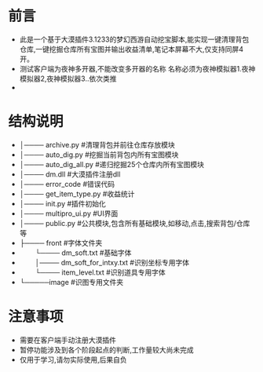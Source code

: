 # 前言
 - 此是一个基于大漠插件3.1233的梦幻西游自动挖宝脚本,能实现一键清理背包仓库,一键挖掘仓库所有宝图并输出收益清单,笔记本屏幕不大,仅支持同屏4开。
 - 测试客户端为夜神多开器,不能改变多开器的名称 名称必须为夜神模拟器1.夜神模拟器2,夜神模拟器3..依次类推
 - 

# 结构说明

- │──── archive.py                 #清理背包并前往仓库存放模块
- │──── auto_dig.py                #挖掘当前背包内所有宝图模块
- │──── auto_dig_all.py            #递归挖掘25个仓库内所有宝图模块
- │──── dm.dll                     #大漠插件注册dll
- │──── error_code                 #错误代码
- │──── get_item_type.py           #收益统计
- │──── init.py                    #插件初始化
- │──── multipro_ui.py             #UI界面
- │──── public.py                  #公共模块,包含所有基础模块,如移动,点击,搜索背包/仓库等
- ├──── front                      #字体文件夹
- &nbsp; &nbsp; &nbsp; &nbsp; └──── dm_soft.txt            #基础字体
- &nbsp; &nbsp; &nbsp; &nbsp;    │──── dm_soft_for_intxy.txt  #识别坐标专用字体
- &nbsp; &nbsp; &nbsp; &nbsp;    └──── item_level.txt        #识别道具专用字体
- └─────image                      #识图专用文件夹
    

# 注意事项
- 需要在客户端手动注册大漠插件
- 暂停功能涉及到各个阶段起点的判断,工作量较大尚未完成
- 仅用于学习,请勿实际使用,后果自负
